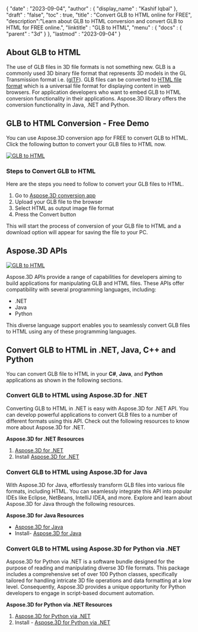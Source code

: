 {
  "date" : "2023-09-04",
  "author" : {
    "display_name" : "Kashif Iqbal"
  },
  "draft" : "false",
  "toc" : true,
  "title" : "Convert GLB to HTML online for FREE",
  "description":"Learn about GLB to HTML conversion and convert GLB to HTML for FREE online.",
  "linktitle" : "GLB to HTML",
  "menu" : {
    "docs" : {
      "parent" : "3d"
    }
  },
  "lastmod" : "2023-09-04"
}

## About GLB to HTML

The use of GLB files in 3D file formats is not something new. GLB is a commonly used 3D binary file format that represents 3D models in the GL Transmission format i.e. ([glTF](/3d/gltf/)). GLB files can be converted to [HTML file format](/web/html/) which is a universal file format for displaying content in web browsers. For application developers who want to embed GLB to HTML conversion functionality in their applications. Aspose.3D library offers the conversion functionality in Java, .NET and Python.

## GLB to HTML Conversion - Free Demo

You can use Aspose.3D conversion app for FREE to convert GLB to HTML. Click the following button to convert your GLB files to HTML now.

[![GLB to HTML](../glb-to-html.png)](https://products.aspose.app/3d/conversion/glb-to-html)

### Steps to Convert GLB to HTML

Here are the steps you need to follow to convert your GLB files to HTML.

1. Go to [Aspose.3D conversion app](https://products.aspose.app/3d/conversion/glb-to-html)
1. Upload your GLB file to the browser
1. Select HTML as output image file format
1. Press the Convert button

This will start the process of conversion of your GLB file to HTML and a download option will appear for saving the file to your PC.

## Aspose.3D APIs

[![GLB to HTML](../try-aspose-3d.png)](https://products.aspose.com/3d/)

Aspose.3D APIs provide a range of capabilities for developers aiming to build applications for manipulating GLB and HTML files. These APIs offer compatibility with several programming languages, including:

- .NET
- Java
- Python

This diverse language support enables you to seamlessly convert GLB files to HTML using any of these programming languages.

## Convert GLB to HTML in .NET, Java, C++ and Python

You can convert GLB file to HTML in your **C#**, **Java**, and **Python** applications as shown in the following sections.

### Convert GLB to HTML using Aspose.3D for .NET

Converting GLB to HTML in .NET is easy with Aspose.3D for .NET API. You can develop powerful applications to convert GLB files to a number of different formats using this API. Check out the following resources to know more about Aspose.3D for .NET.

**Aspose.3D for .NET Resources**

1. [Aspose.3D for .NET](https://products.aspose.com/3d/net/)
1. Install [Aspose.3D for .NET](https://docs.aspose.com/3d/net/installation/)

### Convert GLB to HTML using Aspose.3D for Java

With Aspose.3D for Java, effortlessly transform GLB files into various file formats, including HTML. You can seamlessly integrate this API into popular IDEs like Eclipse, NetBeans, IntelliJ IDEA, and more. Explore and learn about Aspose.3D for Java through the following resources.

**Aspose.3D for Java Resources**

 * [Aspose.3D for Java](https://products.aspose.com/3d/java/)
 * Install- [Aspose.3D for Java](https://docs.aspose.com/3d/java/installation/)

### Convert GLB to HTML using Aspose.3D for Python via .NET

Aspose.3D for Python via .NET is a software bundle designed for the purpose of reading and manipulating diverse 3D file formats. This package includes a comprehensive set of over 100 Python classes, specifically tailored for handling intricate 3D file operations and data formatting at a low level. Consequently, Aspose.3D provides a unique opportunity for Python developers to engage in script-based document automation.

**Aspose.3D for Python via .NET Resources**

1. [Aspose.3D for Python via .NET](https://products.aspose.com/3d/python-net/)
1. Install - [Aspose.3D for Python via .NET](https://releases.aspose.com/3d/python-net/)